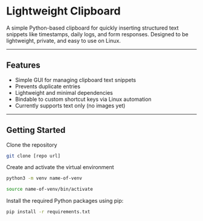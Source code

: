 # Lightweight Clipboard
A simple Python-based clipboard for quickly inserting structured text snippets like timestamps, daily logs, and form responses. Designed to be lightweight, private, and easy to use on Linux.

---

## Features

- Simple GUI for managing clipboard text snippets  
- Prevents duplicate entries  
- Lightweight and minimal dependencies  
- Bindable to custom shortcut keys via Linux automation  
- Currently supports text only (no images yet)  

---

## Getting Started

Clone the repository

```bash
git clone [repo url]
```

Create and activate the virtual environment
```bash
python3 -m venv name-of-venv

source name-of-venv/bin/activate
```

Install the required Python packages using pip:

```bash
pip install -r requirements.txt
```
